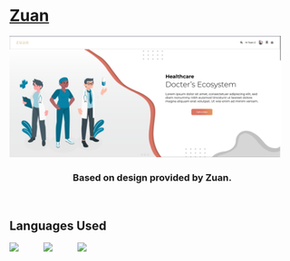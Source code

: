 # [Zuan](https://mr-hypocrite.github.io/Zuan/)

<img style="margin:auto; max-width:95%;" src="https://github.com/Mr-Hypocrite/Zuan/blob/main/images/ThumbNail.PNG?raw=true" alt="thumbnail" />

<h3 align="center">Based on design provided by Zuan.</h3>

<br />

## Languages Used

<div style='display: flex; justify-content: flex-start; align-items: center; gap: 10px'>
<img style='width:50px;' src="https://cdn.jsdelivr.net/gh/devicons/devicon/icons/html5/html5-plain-wordmark.svg"/>

<img style='width:50px;' src="https://cdn.jsdelivr.net/gh/devicons/devicon/icons/css3/css3-plain-wordmark.svg" />

<img style='width:50px;' src="https://cdn.jsdelivr.net/gh/devicons/devicon/icons/javascript/javascript-original.svg" />

</div>
